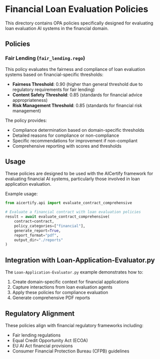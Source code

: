 # Financial Loan Evaluation Policies

This directory contains OPA policies specifically designed for evaluating loan evaluation AI systems in the financial domain.

## Policies

### Fair Lending (`fair_lending.rego`)

This policy evaluates the fairness and compliance of loan evaluation systems based on financial-specific thresholds:

- **Fairness Threshold**: 0.90 (higher than general threshold due to regulatory requirements for fair lending)
- **Content Safety Threshold**: 0.85 (standards for financial advice appropriateness)
- **Risk Management Threshold**: 0.85 (standards for financial risk management)

The policy provides:
- Compliance determination based on domain-specific thresholds
- Detailed reasons for compliance or non-compliance
- Specific recommendations for improvement if non-compliant
- Comprehensive reporting with scores and thresholds

## Usage

These policies are designed to be used with the AICertify framework for evaluating financial AI systems, particularly those involved in loan application evaluation.

Example usage:

```python
from aicertify.api import evaluate_contract_comprehensive

# Evaluate a financial contract with loan evaluation policies
result = await evaluate_contract_comprehensive(
    contract=contract,
    policy_categories=["financial"],
    generate_report=True,
    report_format="pdf",
    output_dir="./reports"
)
```

## Integration with Loan-Application-Evaluator.py

The `Loan-Application-Evaluator.py` example demonstrates how to:
1. Create domain-specific context for financial applications
2. Capture interactions from loan evaluation agents
3. Apply these policies for compliance evaluation
4. Generate comprehensive PDF reports

## Regulatory Alignment

These policies align with financial regulatory frameworks including:
- Fair lending regulations
- Equal Credit Opportunity Act (ECOA)
- EU AI Act financial provisions
- Consumer Financial Protection Bureau (CFPB) guidelines 